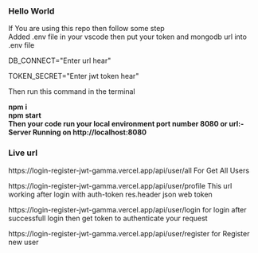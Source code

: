<h3>Hello World </h3>
<span>If You are using this repo then follow some step </span></br>
<span>Added .env file in your vscode</span>
<span>then put your token and mongodb url into .env file</span>
<p>DB_CONNECT="Enter url hear"</p>
<p>TOKEN_SECRET="Enter jwt token hear"</p>
<p>Then run this command in the terminal </p>
<b>npm i</b></br>
<b>npm start</b></br>
<b>Then your code run your local environment port number 8080 or url:-Server Running on http://localhost:8080</b>

<h3>Live url</h3>
<p>https://login-register-jwt-gamma.vercel.app/api/user/all <span>For Get All Users</span></p>
<p>https://login-register-jwt-gamma.vercel.app/api/user/profile <span>This url working after login with auth-token res.header json web token</span></p>
<p>https://login-register-jwt-gamma.vercel.app/api/user/login <span>for login after successfull login then get token to authenticate your request</span></p>
<p>https://login-register-jwt-gamma.vercel.app/api/user/register <span>for Register new user</span></p>
